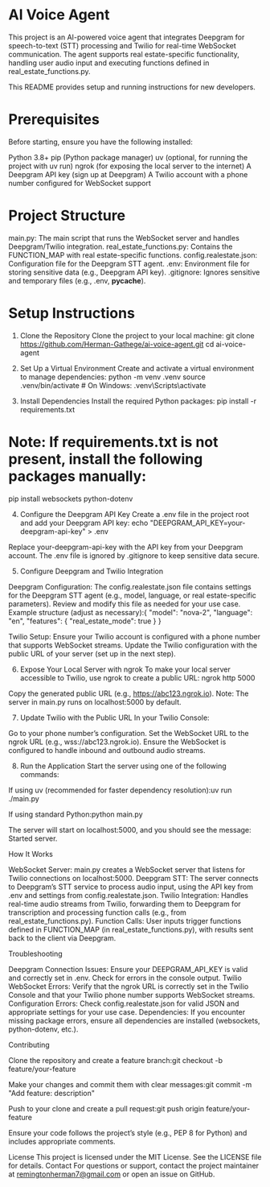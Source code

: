# AI Voice Agent
This project is an AI-powered voice agent that integrates Deepgram for speech-to-text (STT) processing and Twilio for real-time WebSocket communication. The agent supports real estate-specific functionality, handling user audio input and executing functions defined in real_estate_functions.py.

This README provides setup and running instructions for new developers.

# Prerequisites
Before starting, ensure you have the following installed:

Python 3.8+
pip (Python package manager)
uv (optional, for running the project with uv run)
ngrok (for exposing the local server to the internet)
A Deepgram API key (sign up at Deepgram)
A Twilio account with a phone number configured for WebSocket support

# Project Structure
main.py: The main script that runs the WebSocket server and handles Deepgram/Twilio integration.
real_estate_functions.py: Contains the FUNCTION_MAP with real estate-specific functions.
config.realestate.json: Configuration file for the Deepgram STT agent.
.env: Environment file for storing sensitive data (e.g., Deepgram API key).
.gitignore: Ignores sensitive and temporary files (e.g., .env, __pycache__).

# Setup Instructions
1. Clone the Repository
Clone the project to your local machine:
git clone https://github.com/Herman-Gathege/ai-voice-agent.git
cd ai-voice-agent

2. Set Up a Virtual Environment
Create and activate a virtual environment to manage dependencies:
python -m venv .venv
source .venv/bin/activate  # On Windows: .venv\Scripts\activate

3. Install Dependencies
Install the required Python packages:
pip install -r requirements.txt

# Note: If requirements.txt is not present, install the following packages manually:
pip install websockets python-dotenv

4. Configure the Deepgram API Key
Create a .env file in the project root and add your Deepgram API key:
  echo "DEEPGRAM_API_KEY=your-deepgram-api-key" > .env

Replace your-deepgram-api-key with the API key from your Deepgram account. The .env file is ignored by .gitignore to keep sensitive data secure.

5. Configure Deepgram and Twilio Integration

Deepgram Configuration: The config.realestate.json file contains settings for the Deepgram STT agent (e.g., model, language, or real estate-specific parameters). Review and modify this file as needed for your use case.
Example structure (adjust as necessary):{
  "model": "nova-2",
  "language": "en",
  "features": {
    "real_estate_mode": true
  }
}




Twilio Setup: Ensure your Twilio account is configured with a phone number that supports WebSocket streams. Update the Twilio configuration with the public URL of your server (set up in the next step).

6. Expose Your Local Server with ngrok
To make your local server accessible to Twilio, use ngrok to create a public URL:
ngrok http 5000


Copy the generated public URL (e.g., https://abc123.ngrok.io).
Note: The server in main.py runs on localhost:5000 by default.

7. Update Twilio with the Public URL
In your Twilio Console:

Go to your phone number’s configuration.
Set the WebSocket URL to the ngrok URL (e.g., wss://abc123.ngrok.io).
Ensure the WebSocket is configured to handle inbound and outbound audio streams.

8. Run the Application
Start the server using one of the following commands:

If using uv (recommended for faster dependency resolution):uv run ./main.py


If using standard Python:python main.py



The server will start on localhost:5000, and you should see the message:
Started server.

How It Works

WebSocket Server: main.py creates a WebSocket server that listens for Twilio connections on localhost:5000.
Deepgram STT: The server connects to Deepgram’s STT service to process audio input, using the API key from .env and settings from config.realestate.json.
Twilio Integration: Handles real-time audio streams from Twilio, forwarding them to Deepgram for transcription and processing function calls (e.g., from real_estate_functions.py).
Function Calls: User inputs trigger functions defined in FUNCTION_MAP (in real_estate_functions.py), with results sent back to the client via Deepgram.

Troubleshooting

Deepgram Connection Issues: Ensure your DEEPGRAM_API_KEY is valid and correctly set in .env. Check for errors in the console output.
Twilio WebSocket Errors: Verify that the ngrok URL is correctly set in the Twilio Console and that your Twilio phone number supports WebSocket streams.
Configuration Errors: Check config.realestate.json for valid JSON and appropriate settings for your use case.
Dependencies: If you encounter missing package errors, ensure all dependencies are installed (websockets, python-dotenv, etc.).

Contributing

Clone the repository and create a feature branch:git checkout -b feature/your-feature


Make your changes and commit them with clear messages:git commit -m "Add feature: description"


Push to your clone and create a pull request:git push origin feature/your-feature


Ensure your code follows the project’s style (e.g., PEP 8 for Python) and includes appropriate comments.

License
This project is licensed under the MIT License. See the LICENSE file for details.
Contact
For questions or support, contact the project maintainer at remingtonherman7@gmail.com or open an issue on GitHub.